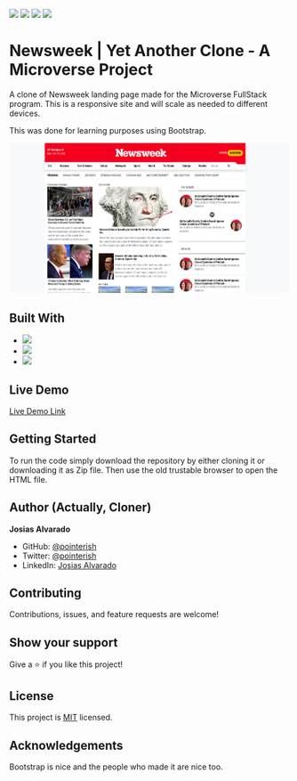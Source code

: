 ![](https://img.shields.io/badge/Microverse-blueviolet)
![](https://img.shields.io/badge/Responsive-Design-orange)
![](https://img.shields.io/badge/HTML-CSS-blue)
![](https://img.shields.io/badge/Bootstrap-purple)

# Newsweek | Yet Another Clone - A Microverse Project

A clone of Newsweek landing page made for the Microverse FullStack program.
This is a responsive site and will scale as needed to different devices.

This was done for learning purposes using Bootstrap.

![desktop](newsweek-screenshot.png)

## Built With

- ![](https://img.shields.io/badge/CSS-blue)
- ![](https://img.shields.io/badge/HTML-red)
- ![](https://img.shields.io/badge/Bootstrap-purple)

## Live Demo

[Live Demo Link](https://pointerish.github.io/NewsweekCloneMicroverse)

##  Getting Started

To run the code simply download the repository by either cloning it or 
downloading it as Zip file. Then use the old trustable browser to open the HTML file.

## Author (Actually, Cloner)

**Josias Alvarado**

- GitHub: [@pointerish](https://github.com/pointerish)
- Twitter: [@pointerish](https://twitter.com/pointerish)
- LinkedIn: [Josias Alvarado](https://www.linkedin.com/in/josias-alvarado-80901878/)

##  Contributing

Contributions, issues, and feature requests are welcome!

## Show your support

Give a ⭐️ if you like this project!

## License

This project is [MIT](./LICENSE) licensed.

## Acknowledgements

Bootstrap is nice and the people who made it are nice too. 